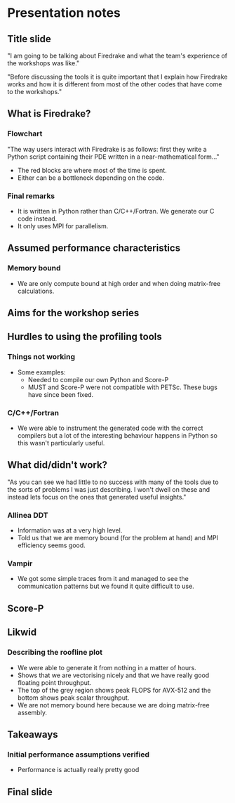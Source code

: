 # Presentation notes

## Title slide

"I am going to be talking about Firedrake and what the team's experience of the workshops was like."

"Before discussing the tools it is quite important that I explain how Firedrake works and how it is different from most of the other codes that have come to the workshops."

## What is Firedrake?

### Flowchart

"The way users interact with Firedrake is as follows: first they write a Python script containing their PDE written in a near-mathematical form..."

- The red blocks are where most of the time is spent.
- Either can be a bottleneck depending on the code.

### Final remarks

- It is written in Python rather than C/C++/Fortran. We generate our C code instead.
- It only uses MPI for parallelism.

## Assumed performance characteristics

### Memory bound

- We are only compute bound at high order and when doing matrix-free calculations.

## Aims for the workshop series

## Hurdles to using the profiling tools

### Things not working

- Some examples:
  - Needed to compile our own Python and Score-P
  - MUST and Score-P were not compatible with PETSc. These bugs have since been fixed.

### C/C++/Fortran

- We were able to instrument the generated code with the correct compilers but a lot of the interesting behaviour happens in Python so this wasn't particularly useful.

## What did/didn't work?

"As you can see we had little to no success with many of the tools due to the sorts of problems I was just describing. I won't dwell on these and instead lets focus on the ones that generated useful insights."

### Allinea DDT

- Information was at a very high level.
- Told us that we are memory bound (for the problem at hand) and MPI efficiency seems good.

### Vampir

- We got some simple traces from it and managed to see the communication patterns but we found it quite difficult to use.

## Score-P

## Likwid

### Describing the roofline plot

- We were able to generate it from nothing in a matter of hours.
- Shows that we are vectorising nicely and that we have really good floating point throughput. 
- The top of the grey region shows peak FLOPS for AVX-512 and the bottom shows peak scalar throughput.
- We are not memory bound here because we are doing matrix-free assembly.

## Takeaways

### Initial performance assumptions verified

- Performance is actually really pretty good

## Final slide
